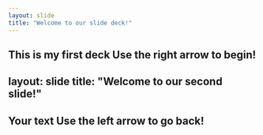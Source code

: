 ```yaml
---
layout: slide
title: "Welcome to our slide deck!"
---
```

This is my first deck
Use the right arrow to begin!
---
layout: slide
title: "Welcome to our second slide!"
---
Your text
Use the left arrow to go back!
---
